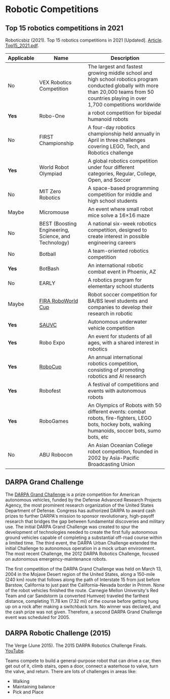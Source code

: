 # Robotic Competitions

## Top 15 robotics competitions in 2021

Roboticsbiz (2021). Top 15 robotics competitions in 2021 [Updated]. [Article](https://roboticsbiz.com/top-15-robotics-competitions-in-the-world). [Top15_2021.pdf](Top15_2021.pdf).

Applicable|Name|Description|
|-------|------|---------------------------|
No|VEX Robotics Competition | The largest and fastest growing middle school and high school robotics program conducted globally with more than 20,000 teams from 50 countries playing in over 1,700 competitions worldwide|
**Yes**|Robo-One | a robot competition for bipedal humanoid robots|
No|FIRST Championship | A four-day robotics championship held annually in April in three challenges covering LEGO, Tech, and Robotics challenge|
**Yes**|World Robot Olympiad | A global robotics competition under four different categories, Regular, College, Open, and Soccer|
No|MIT Zero Robotics | A space-based programming competition for middle and high school students|
Maybe|Micromouse | An event where small robot mice solve a 16×16 maze|
No|BEST (Boosting Engineering, Science, and Technology) | A national six-week robotics competition, designed to create interest in possible engineering careers|
No|Botball | A team-oriented robotics competition|
**Yes**|BotBash | An international robotic combat event in Phoenix, AZ|
No|EARLY | A robotics program for elementary school students|
Maybe|[FIRA RoboWorld Cup](https://en.wikipedia.org/wiki/Federation_of_International_Robot-soccer_Association) | Robot soccer competition for BA/BS level students and companies to develop their research in robotic|
**Yes**|[SAUVC](https://sauvc.org/) | Autonomous underwater vehicle competition|
**Yes**|Robo Expo | An event for students of all ages, with a shared interest in robotics|
**Yes**|[RoboCup](https://en.wikipedia.org/wiki/Robocup) | An annual international robotics competition, consisting of promoting robotics and AI research|
**Yes**|Robofest | A festival of competitions and events with autonomous robots|
**Yes**|RoboGames | An Olympics of Robots with 50 different events: combat robots, fire-fighters, LEGO bots, hockey bots, walking humanoids, soccer bots, sumo bots, etc|
No|ABU Robocon | An Asian Oceanian College robot competition, founded in 2002 by Asia-Pacific Broadcasting Union| ABU Robocon 2020 will be held at Suva, Fiji and the game will be based on Fiji’s national sport rugby|

## DARPA Grand Challenge

The [DARPA Grand Challenge](https://en.wikipedia.org/wiki/DARPA_Grand_Challenge) is a prize competition for American autonomous vehicles, funded by the Defense Advanced Research Projects Agency, the most prominent research organization of the United States Department of Defense. Congress has authorized DARPA to award cash prizes to further DARPA's mission to sponsor revolutionary, high-payoff research that bridges the gap between fundamental discoveries and military use. The initial DARPA Grand Challenge was created to spur the development of technologies needed to create the first fully autonomous ground vehicles capable of completing a substantial off-road course within a limited time. The third event, the DARPA Urban Challenge extended the initial Challenge to autonomous operation in a mock urban environment. The most recent Challenge, the 2012 DARPA Robotics Challenge, focused on autonomous emergency-maintenance robots.

The first competition of the DARPA Grand Challenge was held on March 13, 2004 in the Mojave Desert region of the United States, along a 150-mile (240 km) route that follows along the path of Interstate 15 from just before Barstow, California to just past the California–Nevada border in Primm. None of the robot vehicles finished the route. Carnegie Mellon University's Red Team and car Sandstorm (a converted Humvee) traveled the farthest distance, completing 11.78 km (7.32 mi) of the course before getting hung up on a rock after making a switchback turn. No winner was declared, and the cash prize was not given. Therefore, a second DARPA Grand Challenge event was scheduled for 2005.

## DARPA Robotic Challenge (2015)

The Verge (June 2015).  The 2015 DARPA Robotics Challenge Finals. [YouTube](https://youtu.be/8P9geWwi9e0).

Teams compete to build a general-purpose robot that can drive a car, then get out of it, climb stairs, open a door, connect a waterhose to valve, turn the valve, and return.  There are lots of challenges in areas like:

- Walking
- Maintaining balance
- Pick and Place 

